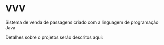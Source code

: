 # VVV
Sistema de venda de passagens criado com a linguagem de programação Java

Detalhes sobre o projetos serão descritos aqui:

